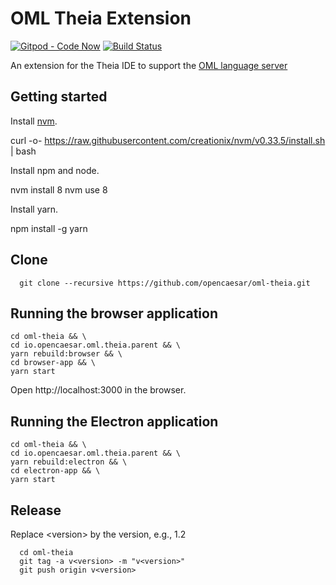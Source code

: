 # OML Theia Extension

[![Gitpod - Code Now](https://img.shields.io/badge/Gitpod-code%20now-blue.svg?longCache=true)](https://gitpod.io#https://github.com/opencaesar/oml-theia)
[![Build Status](https://travis-ci.org/opencaesar/oml-theia.svg?branch=master)](https://travis-ci.org/opencaesar/oml-theia)

An extension for the Theia IDE to support the [OML language server](https://github.com/opencaesar/oml)

## Getting started

Install [nvm](https://github.com/creationix/nvm#install-script).

curl -o- https://raw.githubusercontent.com/creationix/nvm/v0.33.5/install.sh | bash

Install npm and node.

nvm install 8
nvm use 8

Install yarn.

npm install -g yarn

## Clone
```
  git clone --recursive https://github.com/opencaesar/oml-theia.git
```

## Running the browser application
```
cd oml-theia && \
cd io.opencaesar.oml.theia.parent && \
yarn rebuild:browser && \
cd browser-app && \
yarn start
```

Open http://localhost:3000 in the browser.

## Running the Electron application
```
cd oml-theia && \
cd io.opencaesar.oml.theia.parent && \
yarn rebuild:electron && \
cd electron-app && \
yarn start
```

## Release

Replace \<version\> by the version, e.g., 1.2
```
  cd oml-theia
  git tag -a v<version> -m "v<version>"
  git push origin v<version>
```

